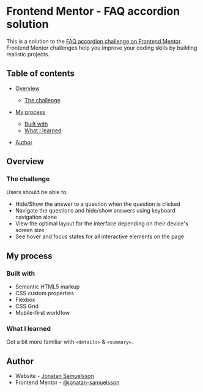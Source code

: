 # Frontend Mentor - FAQ accordion solution

This is a solution to the [FAQ accordion challenge on Frontend Mentor](https://www.frontendmentor.io/challenges/faq-accordion-wyfFdeBwBz). Frontend Mentor challenges help you improve your coding skills by building realistic projects. 

## Table of contents

- [Overview](#overview)
  - [The challenge](#the-challenge)
 
- [My process](#my-process)
  - [Built with](#built-with)
  - [What I learned](#what-i-learned)

- [Author](#author)



## Overview

### The challenge

Users should be able to:

- Hide/Show the answer to a question when the question is clicked
- Navigate the questions and hide/show answers using keyboard navigation alone
- View the optimal layout for the interface depending on their device's screen size
- See hover and focus states for all interactive elements on the page

## My process

### Built with

- Semantic HTML5 markup
- CSS custom properties
- Flexbox
- CSS Grid
- Mobile-first workflow


### What I learned
Got a bit more familiar with `<details>` & `<summary>`.


## Author

- Website - [Jonatan Samuelsson](https://www.jontesamuelsson.se)
- Frontend Mentor - [@jonatan-samuelsson](https://www.frontendmentor.io/profile/jonatan-samuelsson)



